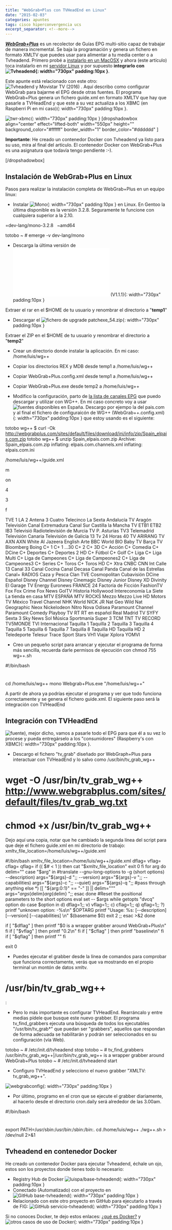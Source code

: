 ```yaml
---
title: "WebGrab+Plus con TVHeadEnd en Linux"
date: "2015-02-03"
categories: apuntes
tags: cisco hiperconvergencia ucs
excerpt_separator: <!--more-->
---
```


_**[WebGrab+Plus](http://www.webgrabplus.com)**_ es un recolector de Guías EPG multi-sitio capaz de trabajar de manera incremental. Se baja la programación y genera un fichero en formato XMLTV que puedes usar para alimentar a tu media center o a Tvheadend. Primero probé a [instalarlo en un MacOSX](https://www.luispa.com/?p=1522) y ahora (este artículo) toca instalarlo en mi [servidor Linux](https://www.luispa.com/?p=7) y por supuesto **integrarlo con ![Tvheadend](/assets/img/original/){: width="730px" padding:10px }**.

Este apunte está relacionado con este otro: ![Tvheadend y Movistar TV (2016)](/assets/img/original/4571) . Aquí describo como configurar WebGrab para bajarme el EPG desde otras fuentes. El programa WebGrab+Plus genera un fichero guide.xml en formato XMLTV que hay que pasarle a TVHeadEnd y que este a su vez actualiza a los XBMC (en Raspberri Pi en mi caso){: width="730px" padding:10px }.

![twr-xbmc](/assets/img/original/twr-xbmc-1024x498.png){: width="730px" padding:10px } [dropshadowbox align="center" effect="lifted-both" width="550px" height="" background_color="#ffffff" border_width="1" border_color="#dddddd" ]

**Importante**: He creado un contenedor Docker con Tvheadend ya listo para su uso, mira al final del artículo. El contenedor Docker con WebGrab+Plus es una asignatura que todavía tengo pendiente :-).

[/dropshadowbox]

## Instalación de WebGrab+Plus en Linux

Pasos para realizar la instalación completa de WebGrab+Plus en un equipo linux:

- Instalar ![Mono](/assets/img/original/){: width="730px" padding:10px } en Linux. En Gentoo la última disponible es la versión 3.2.8. Seguramente te funcione con cualquiera superior a la 2.10.

\=dev-lang/mono-3.2.8   ~amd64

totobo ~ # emerge -v dev-lang/mono

- Descarga la última versión de ![WebGrab+Plus (Linux)](/assets/img/original/WebGrabPlusV1.1.1LINUX.rar) (V1.1.1){: width="730px" padding:10px }

Extraer el rar en el $HOME de tu usuario y renombrar el directorio a "**temp1**"

- Descargar el ![fichero de upgrade patchexe_54.zip](/assets/img/original/54){: width="730px" padding:10px }

Extraer el ZIP en el $HOME de tu usuario y renombrar el directorio a "**temp2**"

- Crear un directorio donde instalar la aplicación. En mi caso: /home/luis/wg++
    
- Copiar los directorios REX y MDB desde temp1 a /home/luis/wg++
    
- Copiar WebGrab+Plus.config.xml desde temp1 a /home/luis/wg++
    
- Copiar WebGrab+Plus.exe desde temp2 a /home/luis/wg++
    
- Modifico la configuración, parto de [la lista de canales EPG](http://webgrabplus.com/node/94) que puedo descargar y utilizar con WG++. En mi caso concreto voy a usar ![fuentes disponibles en España](/assets/img/original/epg-channels#stc_33). Descargo por ejempo la del pais.com y al final el fichero de configuraicón de WG++ (WebGrab++.config.xml){: width="730px" padding:10px } que estoy usando es el siguiente:
    

totobo wg++ $ curl -Ok http://webgrabplus.com/sites/default/files/download/ini/info/zip/Spain_elpais.com.zip
totobo wg++ $ unzip Spain_elpais.com.zip
Archive: Spain_elpais.com.zip
inflating: elpais.com.channels.xml
inflating: elpais.com.ini

<!--?xml version="1.0"?-->
<settings>

  <!-- Fichero de configuración de WebGrab para bajarme el EPG de movistar desde fuentes alternativas -->

  <!-- filename - Ruta completa del archivo EPG (Guia) que se generará -->
  <filename>/home/luis/wg++/guide.xml</filename>

  <!-- mode - Opción para detectar los errores que pudieran surgir, lo dejo vacío -->
  <mode></mode>

  <!-- postprocess - Extraer más metadatos de la EPG usando REX.    -->
  <!-- Recomiendan usar los siguiente:                -->
  <!-- <postprocess run="y" grab="y">n</postprocess>  -->
  <postprocess grab="y" run="y">m</postprocess>

  <!-- logging - Activar o no el logging  -->
  <logging>on</logging>

  <!-- retry - veces que debe reintentar descargar la info de una web si falla  -->
  <retry time-out="5">4</retry>

  <!-- timespan - Número de días futuros que queremos que nos descargue la guía,
                  es el número de días ademas del día de hoy, un 3 serían 4 días -->
  <timespan>3</timespan>

  <!-- update - forma que queremos utilizar para la descarga -->
  <update>f</update>

 <!-- CANALES desde elpais.com (usa el fichero elpais.com.ini) -->

 <channel update="i" site="elpais.com" site_id="tve-1" xmltv_id="TVE 1">TVE 1</channel>
 <channel update="i" site="elpais.com" site_id="la-2" xmltv_id="LA 2">LA 2</channel>
 <channel update="i" site="elpais.com" site_id="antena-3" xmltv_id="Antena 3">Antena 3</channel>
 <channel update="i" site="elpais.com" site_id="cuatro" xmltv_id="Cuatro">Cuatro</channel>
 <channel update="i" site="elpais.com" site_id="telecinco" xmltv_id="Telecinco">Telecinco</channel>
 <channel update="i" site="elpais.com" site_id="la-sexta" xmltv_id="La Sexta">La Sexta</channel>
 <channel update="i" site="elpais.com" site_id="andalucia-tv" xmltv_id="Andalucía TV">Andalucía TV</channel>
 <channel update="i" site="elpais.com" site_id="aragon-television" xmltv_id="Aragón Televisión">Aragón Televisión</channel>
 <channel update="i" site="elpais.com" site_id="canal-extremadura" xmltv_id="Canal Extremadura">Canal Extremadura</channel>
 <channel update="i" site="elpais.com" site_id="canal-sur" xmltv_id="Canal Sur">Canal Sur</channel>
 <channel update="i" site="elpais.com" site_id="castilla-la-mancha-tv" xmltv_id="Castilla la Mancha TV">Castilla la Mancha TV</channel>
 <channel update="i" site="elpais.com" site_id="etb1" xmltv_id="ETB1">ETB1</channel>
 <channel update="i" site="elpais.com" site_id="etb2" xmltv_id="ETB2">ETB2</channel>
 <channel update="i" site="elpais.com" site_id="ib3-televisio" xmltv_id="IB3 Televisió">IB3 Televisió</channel>
 <channel update="i" site="elpais.com" site_id="radiotelevision-de-murcia" xmltv_id="Radiotelevisión de Murcia">Radiotelevisión de Murcia</channel>
 <channel update="i" site="elpais.com" site_id="tv-p.-asturias" xmltv_id="TV P. Asturias">TV P. Asturias</channel>
 <channel update="i" site="elpais.com" site_id="tv3" xmltv_id="TV3">TV3</channel>
 <channel update="i" site="elpais.com" site_id="telemadrid" xmltv_id="Telemadrid">Telemadrid</channel>
 <channel update="i" site="elpais.com" site_id="television-canaria" xmltv_id="Televisión Canaria">Televisión Canaria</channel>
 <channel update="i" site="elpais.com" site_id="television-de-galicia" xmltv_id="Televisión de Galicia">Televisión de Galicia</channel>
 <channel update="i" site="elpais.com" site_id="13-tv" xmltv_id="13 Tv">13 Tv</channel>
 <channel update="i" site="elpais.com" site_id="24-horas" xmltv_id="24 Horas">24 Horas</channel>
 <channel update="i" site="elpais.com" site_id="40-tv" xmltv_id="40 TV">40 TV</channel>
 <channel update="i" site="elpais.com" site_id="arirang-tv" xmltv_id="ARIRANG TV">ARIRANG TV</channel>
 <channel update="i" site="elpais.com" site_id="axn" xmltv_id="AXN">AXN</channel>
 <channel update="i" site="elpais.com" site_id="axn-white" xmltv_id="AXN White">AXN White</channel>
 <channel update="i" site="elpais.com" site_id="al-jazeera-english" xmltv_id="Al Jazeera English">Al Jazeera English</channel>
 <channel update="i" site="elpais.com" site_id="arte" xmltv_id="Arte">Arte</channel>
 <channel update="i" site="elpais.com" site_id="bbc-world" xmltv_id="BBC World">BBC World</channel>
 <channel update="i" site="elpais.com" site_id="bio" xmltv_id="BIO">BIO</channel>
 <channel update="i" site="elpais.com" site_id="baby-tv" xmltv_id="Baby TV">Baby TV</channel>
 <channel update="i" site="elpais.com" site_id="barca-tv" xmltv_id="Barça TV">Barça TV</channel>
 <channel update="i" site="elpais.com" site_id="bloomberg" xmltv_id="Bloomberg">Bloomberg</channel>
 <channel update="i" site="elpais.com" site_id="boing" xmltv_id="Boing">Boing</channel>
 <channel update="i" site="elpais.com" site_id="cplus-1" xmltv_id="C+ 1">C+ 1</channel>
 <channel update="i" site="elpais.com" site_id="cplus-1-...30" xmltv_id="C+ 1 ...30">C+ 1 ...30</channel>
 <channel update="i" site="elpais.com" site_id="cplus-2" xmltv_id="C+ 2">C+ 2</channel>
 <channel update="i" site="elpais.com" site_id="cplus-3d" xmltv_id="C+ 3D">C+ 3D</channel>
 <channel update="i" site="elpais.com" site_id="cplus-accion" xmltv_id="C+ Acción">C+ Acción</channel>
 <channel update="i" site="elpais.com" site_id="cplus-comedia" xmltv_id="C+ Comedia">C+ Comedia</channel>
 <channel update="i" site="elpais.com" site_id="cplus-dcine" xmltv_id="C+ DCine">C+ DCine</channel>
 <channel update="i" site="elpais.com" site_id="cplus-deportes" xmltv_id="C+ Deportes">C+ Deportes</channel>
 <channel update="i" site="elpais.com" site_id="cplus-deportes-2-hd" xmltv_id="C+ Deportes 2 HD">C+ Deportes 2 HD</channel>
 <channel update="i" site="elpais.com" site_id="cplus-futbol" xmltv_id="C+ Fútbol">C+ Fútbol</channel>
 <channel update="i" site="elpais.com" site_id="cplus-golf" xmltv_id="C+ Golf">C+ Golf</channel>
 <channel update="i" site="elpais.com" site_id="cplus-liga" xmltv_id="C+ Liga">C+ Liga</channel>
 <channel update="i" site="elpais.com" site_id="cplus-liga-multi" xmltv_id="C+ Liga Multi">C+ Liga Multi</channel>
 <channel update="i" site="elpais.com" site_id="cplus-liga-de-campeones" xmltv_id="C+ Liga de Campeones">C+ Liga de Campeones</channel>
 <channel update="i" site="elpais.com" site_id="cplus-liga-de-campeones2" xmltv_id="C+ Liga de Campeones2">C+ Liga de Campeones2</channel>
 <channel update="i" site="elpais.com" site_id="cplus-liga-de-campeones3" xmltv_id="C+ Liga de Campeones3">C+ Liga de Campeones3</channel>
 <channel update="i" site="elpais.com" site_id="cplus-series" xmltv_id="C+ Series">C+ Series</channel>
 <channel update="i" site="elpais.com" site_id="cplus-toros" xmltv_id="C+ Toros">C+ Toros</channel>
 <channel update="i" site="elpais.com" site_id="cplus-toros-hd" xmltv_id="C+ Toros HD">C+ Toros HD</channel>
 <channel update="i" site="elpais.com" site_id="cplus-xtra" xmltv_id="C+ Xtra">C+ Xtra</channel>
 <channel update="i" site="elpais.com" site_id="cnbc" xmltv_id="CNBC">CNBC</channel>
 <channel update="i" site="elpais.com" site_id="cnn-int" xmltv_id="CNN Int">CNN Int</channel>
 <channel update="i" site="elpais.com" site_id="calle-13" xmltv_id="Calle 13">Calle 13</channel>
 <channel update="i" site="elpais.com" site_id="canal-33" xmltv_id="Canal 33">Canal 33</channel>
 <channel update="i" site="elpais.com" site_id="canal-cocina" xmltv_id="Canal Cocina">Canal Cocina</channel>
 <channel update="i" site="elpais.com" site_id="canal-decasa" xmltv_id="Canal Decasa">Canal Decasa</channel>
 <channel update="i" site="elpais.com" site_id="canal-panda" xmltv_id="Canal Panda">Canal Panda</channel>
 <channel update="i" site="elpais.com" site_id="canal-de-las-estrellas" xmltv_id="Canal de las Estrellas">Canal de las Estrellas</channel>
 <channel update="i" site="elpais.com" site_id="canalplus-radios" xmltv_id="Canal+ RADIOS">Canal+ RADIOS</channel>
 <channel update="i" site="elpais.com" site_id="caza-y-pesca" xmltv_id="Caza y Pesca">Caza y Pesca</channel>
 <channel update="i" site="elpais.com" site_id="clan-tve" xmltv_id="Clan TVE">Clan TVE</channel>
 <channel update="i" site="elpais.com" site_id="cosmopolitan" xmltv_id="Cosmopolitan">Cosmopolitan</channel>
 <channel update="i" site="elpais.com" site_id="cubavision" xmltv_id="Cubavisión">Cubavisión</channel>
 <channel update="i" site="elpais.com" site_id="dcine-espanol" xmltv_id="DCine Español">DCine Español</channel>
 <channel update="i" site="elpais.com" site_id="disney-channel" xmltv_id="Disney Channel">Disney Channel</channel>
 <channel update="i" site="elpais.com" site_id="disney-cinemagic" xmltv_id="Disney Cinemagic">Disney Cinemagic</channel>
 <channel update="i" site="elpais.com" site_id="disney-junior" xmltv_id="Disney Junior">Disney Junior</channel>
 <channel update="i" site="elpais.com" site_id="disney-xd" xmltv_id="Disney XD">Disney XD</channel>
 <channel update="i" site="elpais.com" site_id="divinity" xmltv_id="Divinity">Divinity</channel>
 <channel update="i" site="elpais.com" site_id="el-garage-tv" xmltv_id="El Garage TV">El Garage TV</channel>
 <channel update="i" site="elpais.com" site_id="energy" xmltv_id="Energy">Energy</channel>
 <channel update="i" site="elpais.com" site_id="euronews" xmltv_id="Euronews">Euronews</channel>
 <channel update="i" site="elpais.com" site_id="france-24" xmltv_id="FRANCE 24">FRANCE 24</channel>
 <channel update="i" site="elpais.com" site_id="factoria-de-ficcion" xmltv_id="Factoría de Ficción">Factoría de Ficción</channel>
 <channel update="i" site="elpais.com" site_id="fashiontv" xmltv_id="FashionTV">FashionTV</channel>
 <channel update="i" site="elpais.com" site_id="fox" xmltv_id="Fox">Fox</channel>
 <channel update="i" site="elpais.com" site_id="fox-crime" xmltv_id="Fox Crime">Fox Crime</channel>
 <channel update="i" site="elpais.com" site_id="fox-news" xmltv_id="Fox News">Fox News</channel>
 <channel update="i" site="elpais.com" site_id="goltv" xmltv_id="GolTV">GolTV</channel>
 <channel update="i" site="elpais.com" site_id="historia" xmltv_id="Historia">Historia</channel>
 <channel update="i" site="elpais.com" site_id="hollywood" xmltv_id="Hollywood">Hollywood</channel>
 <channel update="i" site="elpais.com" site_id="intereconomia" xmltv_id="Intereconomía">Intereconomía</channel>
 <channel update="i" site="elpais.com" site_id="la-siete" xmltv_id="La Siete">La Siete</channel>
 <channel update="i" site="elpais.com" site_id="la-tienda-en-casa" xmltv_id="La tienda en casa">La tienda en casa</channel>
 <channel update="i" site="elpais.com" site_id="mtv-espana" xmltv_id="MTV ESPAÑA">MTV ESPAÑA</channel>
 <channel update="i" site="elpais.com" site_id="mtv-rocks" xmltv_id="MTV ROCKS">MTV ROCKS</channel>
 <channel update="i" site="elpais.com" site_id="mezzo" xmltv_id="Mezzo">Mezzo</channel>
 <channel update="i" site="elpais.com" site_id="mezzo-live-hd" xmltv_id="Mezzo Live HD">Mezzo Live HD</channel>
 <channel update="i" site="elpais.com" site_id="motors-tv" xmltv_id="Motors TV">Motors TV</channel>
 <channel update="i" site="elpais.com" site_id="mexico-travel-channel" xmltv_id="México Travel Channel">México Travel Channel</channel>
 <channel update="i" site="elpais.com" site_id="nhk-world" xmltv_id="NHK World">NHK World</channel>
 <channel update="i" site="elpais.com" site_id="nick-jr" xmltv_id="NICK JR">NICK JR</channel>
 <channel update="i" site="elpais.com" site_id="nat-geo-wild" xmltv_id="Nat Geo Wild">Nat Geo Wild</channel>
 <channel update="i" site="elpais.com" site_id="nat-geographic" xmltv_id="Nat Geographic">Nat Geographic</channel>
 <channel update="i" site="elpais.com" site_id="neox" xmltv_id="Neox">Neox</channel>
 <channel update="i" site="elpais.com" site_id="nickelodeon" xmltv_id="Nickelodeon">Nickelodeon</channel>
 <channel update="i" site="elpais.com" site_id="nitro" xmltv_id="Nitro">Nitro</channel>
 <channel update="i" site="elpais.com" site_id="nova" xmltv_id="Nova">Nova</channel>
 <channel update="i" site="elpais.com" site_id="odisea" xmltv_id="Odisea">Odisea</channel>
 <channel update="i" site="elpais.com" site_id="paramount-channel" xmltv_id="Paramount Channel">Paramount Channel</channel>
 <channel update="i" site="elpais.com" site_id="paramount-comedy" xmltv_id="Paramount Comedy">Paramount Comedy</channel>
 <channel update="i" site="elpais.com" site_id="playboy-tv" xmltv_id="Playboy TV">Playboy TV</channel>
 <channel update="i" site="elpais.com" site_id="rt" xmltv_id="RT">RT</channel>
 <channel update="i" site="elpais.com" site_id="rt-en-espanol" xmltv_id="RT en español">RT en español</channel>
 <channel update="i" site="elpais.com" site_id="real-madrid-tv" xmltv_id="Real Madrid TV">Real Madrid TV</channel>
 <channel update="i" site="elpais.com" site_id="syfy" xmltv_id="SYFY">SYFY</channel>
 <channel update="i" site="elpais.com" site_id="sexta-3" xmltv_id="Sexta 3">Sexta 3</channel>
 <channel update="i" site="elpais.com" site_id="sky-news" xmltv_id="Sky News">Sky News</channel>
 <channel update="i" site="elpais.com" site_id="sol-musica" xmltv_id="Sol Música">Sol Música</channel>
 <channel update="i" site="elpais.com" site_id="sportmania" xmltv_id="Sportmanía">Sportmanía</channel>
 <channel update="i" site="elpais.com" site_id="super-3" xmltv_id="Super 3">Super 3</channel>
 <channel update="i" site="elpais.com" site_id="tcm" xmltv_id="TCM">TCM</channel>
 <channel update="i" site="elpais.com" site_id="tnt" xmltv_id="TNT">TNT</channel>
 <channel update="i" site="elpais.com" site_id="tv-record" xmltv_id="TV RECORD">TV RECORD</channel>
 <channel update="i" site="elpais.com" site_id="tv5monde" xmltv_id="TV5MONDE">TV5MONDE</channel>
 <channel update="i" site="elpais.com" site_id="tvi-internacional" xmltv_id="TVI Internacional">TVI Internacional</channel>
 <channel update="i" site="elpais.com" site_id="taquilla--1" xmltv_id="Taquilla  1">Taquilla  1</channel>
 <channel update="i" site="elpais.com" site_id="taquilla--2" xmltv_id="Taquilla  2">Taquilla  2</channel>
 <channel update="i" site="elpais.com" site_id="taquilla--3" xmltv_id="Taquilla  3">Taquilla  3</channel>
 <channel update="i" site="elpais.com" site_id="taquilla--4" xmltv_id="Taquilla  4">Taquilla  4</channel>
 <channel update="i" site="elpais.com" site_id="taquilla--5" xmltv_id="Taquilla  5">Taquilla  5</channel>
 <channel update="i" site="elpais.com" site_id="taquilla--6" xmltv_id="Taquilla  6">Taquilla  6</channel>
 <channel update="i" site="elpais.com" site_id="taquilla--7" xmltv_id="Taquilla  7">Taquilla  7</channel>
 <channel update="i" site="elpais.com" site_id="taquilla--8" xmltv_id="Taquilla  8">Taquilla  8</channel>
 <channel update="i" site="elpais.com" site_id="taquilla-hd" xmltv_id="Taquilla HD">Taquilla HD</channel>
 <channel update="i" site="elpais.com" site_id="taquilla-hd-2" xmltv_id="Taquilla HD 2">Taquilla HD 2</channel>
 <channel update="i" site="elpais.com" site_id="teledeporte" xmltv_id="Teledeporte">Teledeporte</channel>
 <channel update="i" site="elpais.com" site_id="telesur" xmltv_id="Telesur">Telesur</channel>
 <channel update="i" site="elpais.com" site_id="trace-sport-stars" xmltv_id="Trace Sport Stars">Trace Sport Stars</channel>
 <channel update="i" site="elpais.com" site_id="vh1" xmltv_id="VH1">VH1</channel>
 <channel update="i" site="elpais.com" site_id="viajar" xmltv_id="Viajar">Viajar</channel>
 <channel update="i" site="elpais.com" site_id="xplora" xmltv_id="Xplora">Xplora</channel>
 <channel update="i" site="elpais.com" site_id="yomvi" xmltv_id="YOMVI">YOMVI</channel>

</settings>

- Creo un pequeño script para arrancar y ejecutar el programa de forma más sencilla, recuerda darle permisos de ejecución con chmod 755 wg++.sh

#!/bin/bash
#

cd /home/luis/wg++
mono Webgrab+Plus.exe "/home/luis/wg++"

A partir de ahora ya podrías ejecutar el programa y ver que todo funciona correctamente y se genera el fichero guide.xml. El siguiente paso será la integración con TVHeadEnd

## Integración con TVHeadEnd

![fuente](/assets/img/original/376)), mejor dicho, vamos a pasarle todo el EPG para que él a su vez lo procese y pueda entregárselo a los "consumidores" (Raspberry's con XBMC){: width="730px" padding:10px }.

- Descargo el fichero "tv_grab" diseñado por WebGraph+Plus para interactuar con TVHeadEnd y lo salvo como /usr/bin/tv_grab_wg++

# wget -O /usr/bin/tv_grab_wg++ http://www.webgrabplus.com/sites/default/files/tv_grab_wg.txt
# chmod +x /usr/bin/tv_grab_wg++

Dejo aquí una copia, notar que he cambiado la segunda línea del script para que deje el fichero guide.xml en mi directorio de trabajo: xmltv_file_location=/home/luis/wg++/guide.xml

#!/bin/bash
xmltv_file_location=/home/luis/wg++/guide.xml
dflag=
vflag=
cflag=
qflag=
if (( $# < 1 )) then   cat "$xmltv_file_location"   exit 0 fi for arg do     delim=""     case "$arg" in     #translate --gnu-long-options to -g (short options)        --description) args="${args}-d ";;        --version) args="${args}-v ";;        --capabilities) args="${args}-c ";;        --quiet) args="${args}-q ";;        #pass through anything else        *) [[ "${arg:0:1}" == "-" ]] || delim="\""            args="${args}${delim}${arg}${delim} ";;     esac done #Reset the positional parameters to the short options eval set -- $args while getopts "dvcq" option do     case $option in         d)  dflag=1;;         v)  vflag=1;;         c)  cflag=1;;         q)  qflag=1;;         \?) printf "unknown option: -%s\n" $OPTARG             printf "Usage: %s: [--description] [--version] [--capabilities] \n" $(basename $0)             exit 2             ;;     esac >&2
done

if [ "$dflag" ]
then
   printf "$0 is a wrapper grabber around WebGrab+Plus\n"
fi
if [ "$vflag" ]
then
   printf "0.2\n"
fi
if [ "$cflag" ]
then
   printf "baseline\n"
fi
if [ "$qflag" ]
then
   printf ""
fi

exit 0

- Puedes ejecutar el grabber desde la línea de comandos para comprobar que funciona correctamente, verás que va mostrando en el propio terminal un montón de datos xmltv.

# /usr/bin/tv_grab_wg++
:

- Pero lo más importante es configurar TVHeadEnd. Rearráncalo y entre medias pídele que busque este nuevo grabber. El programa tv_find_grabbers ejecuta una búsqueda de todos los ejecutables "/usr/bin/tv_grab*" que puedan ser "grabbers", aquellos que respondan de forma adecuada se habilitarán y podrán ser seleccionados en su configuración (vía Web).

totobo ~ # /etc/init.d/tvheadend stop
totobo ~ # tv_find_grabbers
/usr/bin/tv_grab_wg++|/usr/bin/tv_grab_wg++ is a wrapper grabber around WebGrab+Plus
totobo ~ # /etc/init.d/tvheadend start

- Configuro TVHeadEnd y selecciono el nuevo grabber "XMLTV: tv_grab_wg++".

![webgrabconfig](/assets/img/original/webgrabconfig.png){: width="730px" padding:10px }

- Por último, programo en el cron que se ejecute el grabber diariamente, al hacerlo desde el directorio cron.daily será alrededor de las 3.00am.

#!/bin/bash
#
export PATH=/usr/sbin:/usr/bin:/sbin:/bin:.
cd /home/luis/wg++
./wg++.sh > /dev/null 2>&1

## Tvheadend en contenedor Docker

He creado un contenedor Docker para ejecutar Tvheadend, échale un ojo, estos son los proyectos donde tienes todo lo necesario:

- Registry Hub de Docker ![luispa/base-tvheadend](/assets/img/original/){: width="730px" padding:10px }
- Conectado (Automatizado) con el proyecto en ![GitHub base-tvheadend](/assets/img/original/base-tvheadend){: width="730px" padding:10px }
- Relacionado con este otro proyecto en GitHub para ejecutarlo a través de FIG: ![GitHub servicio-tvheadend](/assets/img/original/servicio-tvheadend){: width="730px" padding:10px }

Si no conoces Docker, te dejo estos enlaces: [¿qué es Docker?](https://www.luispa.com/?p=874) y ![otros casos de uso de Docker](/assets/img/original/?p=172){: width="730px" padding:10px }
